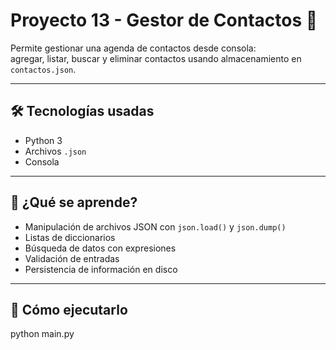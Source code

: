 # Proyecto 13 - Gestor de Contactos 📇

Permite gestionar una agenda de contactos desde consola:  
agregar, listar, buscar y eliminar contactos usando almacenamiento en `contactos.json`.

---

## 🛠 Tecnologías usadas
- Python 3
- Archivos `.json`
- Consola

---

## 🧠 ¿Qué se aprende?
- Manipulación de archivos JSON con `json.load()` y `json.dump()`
- Listas de diccionarios
- Búsqueda de datos con expresiones
- Validación de entradas
- Persistencia de información en disco

---

## 🚀 Cómo ejecutarlo
python main.py
